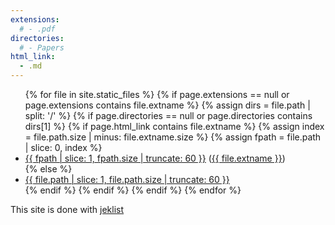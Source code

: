 ```yaml
---
extensions:
  # - .pdf
directories:
  # - Papers
html_link:
  - .md
---
```


<ul>
{% for file in site.static_files %}
    {% if page.extensions == null or page.extensions contains file.extname %}
        {% assign dirs = file.path | split: '/' %}
        {% if page.directories == null or page.directories contains dirs[1] %}
            {% if page.html_link contains file.extname %}
                {% assign index = file.path.size | minus: file.extname.size %}
                {% assign fpath = file.path | slice: 0, index %}
                <li><a href="{{ site.github.baseurl }}{{ fpath }}">{{ fpath | slice: 1, fpath.size | truncate: 60 }}</a> (<a href="{{ site.github.baseurl }}{{ file.path }}">{{ file.extname }}</a>)</li>
            {% else %}
                <li><a href="{{ site.github.baseurl }}{{ file.path }}">{{ file.path | slice: 1, file.path.size | truncate: 60 }}</a></li>
            {% endif %}
        {% endif %}
    {% endif %}
{% endfor %}
</ul>

This site is done with [jeklist](https://github.com/fgallaire/jeklist)
